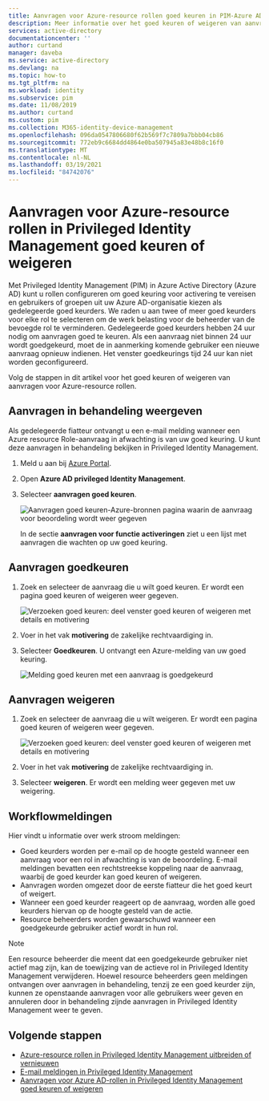 ```yaml
---
title: Aanvragen voor Azure-resource rollen goed keuren in PIM-Azure AD | Microsoft Docs
description: Meer informatie over het goed keuren of weigeren van aanvragen voor Azure-resource rollen in Azure AD Privileged Identity Management (PIM).
services: active-directory
documentationcenter: ''
author: curtand
manager: daveba
ms.service: active-directory
ms.devlang: na
ms.topic: how-to
ms.tgt_pltfrm: na
ms.workload: identity
ms.subservice: pim
ms.date: 11/08/2019
ms.author: curtand
ms.custom: pim
ms.collection: M365-identity-device-management
ms.openlocfilehash: 096da0547806680f62b569f7c7809a7bbb04cb86
ms.sourcegitcommit: 772eb9c6684dd4864e0ba507945a83e48b8c16f0
ms.translationtype: MT
ms.contentlocale: nl-NL
ms.lasthandoff: 03/19/2021
ms.locfileid: "84742076"
---
```

# <a name="approve-or-deny-requests-for-azure-resource-roles-in-privileged-identity-management"></a>Aanvragen voor Azure-resource rollen in Privileged Identity Management goed keuren of weigeren

Met Privileged Identity Management (PIM) in Azure Active Directory (Azure AD) kunt u rollen configureren om goed keuring voor activering te vereisen en gebruikers of groepen uit uw Azure AD-organisatie kiezen als gedelegeerde goed keurders. We raden u aan twee of meer goed keurders voor elke rol te selecteren om de werk belasting voor de beheerder van de bevoegde rol te verminderen. Gedelegeerde goed keurders hebben 24 uur nodig om aanvragen goed te keuren. Als een aanvraag niet binnen 24 uur wordt goedgekeurd, moet de in aanmerking komende gebruiker een nieuwe aanvraag opnieuw indienen. Het venster goedkeurings tijd 24 uur kan niet worden geconfigureerd.

Volg de stappen in dit artikel voor het goed keuren of weigeren van aanvragen voor Azure-resource rollen.

## <a name="view-pending-requests"></a>Aanvragen in behandeling weergeven

Als gedelegeerde fiatteur ontvangt u een e-mail melding wanneer een Azure resource Role-aanvraag in afwachting is van uw goed keuring. U kunt deze aanvragen in behandeling bekijken in Privileged Identity Management.

1. Meld u aan bij [Azure Portal](https://portal.azure.com/).

1. Open **Azure AD privileged Identity Management**.

1. Selecteer **aanvragen goed keuren**.

    ![Aanvragen goed keuren-Azure-bronnen pagina waarin de aanvraag voor beoordeling wordt weer gegeven](./media/pim-resource-roles-approval-workflow/resources-approve-requests.png)

    In de sectie **aanvragen voor functie activeringen** ziet u een lijst met aanvragen die wachten op uw goed keuring.

## <a name="approve-requests"></a>Aanvragen goedkeuren

1. Zoek en selecteer de aanvraag die u wilt goed keuren. Er wordt een pagina goed keuren of weigeren weer gegeven.

    ![Verzoeken goed keuren: deel venster goed keuren of weigeren met details en motivering](./media/pim-resource-roles-approval-workflow/resources-approve-pane.png)

1. Voer in het vak **motivering** de zakelijke rechtvaardiging in.

1. Selecteer **Goedkeuren**. U ontvangt een Azure-melding van uw goed keuring.

    ![Melding goed keuren met een aanvraag is goedgekeurd](./media/pim-resource-roles-approval-workflow/resources-approve-notification.png)

## <a name="deny-requests"></a>Aanvragen weigeren

1. Zoek en selecteer de aanvraag die u wilt weigeren. Er wordt een pagina goed keuren of weigeren weer gegeven.

    ![Verzoeken goed keuren: deel venster goed keuren of weigeren met details en motivering](./media/pim-resource-roles-approval-workflow/resources-approve-pane.png)

1. Voer in het vak **motivering** de zakelijke rechtvaardiging in.

1. Selecteer **weigeren**. Er wordt een melding weer gegeven met uw weigering.

## <a name="workflow-notifications"></a>Workflowmeldingen

Hier vindt u informatie over werk stroom meldingen:

- Goed keurders worden per e-mail op de hoogte gesteld wanneer een aanvraag voor een rol in afwachting is van de beoordeling. E-mail meldingen bevatten een rechtstreekse koppeling naar de aanvraag, waarbij de goed keurder kan goed keuren of weigeren.
- Aanvragen worden omgezet door de eerste fiatteur die het goed keurt of weigert.
- Wanneer een goed keurder reageert op de aanvraag, worden alle goed keurders hiervan op de hoogte gesteld van de actie.
- Resource beheerders worden gewaarschuwd wanneer een goedgekeurde gebruiker actief wordt in hun rol.

>[!Note]
>Een resource beheerder die meent dat een goedgekeurde gebruiker niet actief mag zijn, kan de toewijzing van de actieve rol in Privileged Identity Management verwijderen. Hoewel resource beheerders geen meldingen ontvangen over aanvragen in behandeling, tenzij ze een goed keurder zijn, kunnen ze openstaande aanvragen voor alle gebruikers weer geven en annuleren door in behandeling zijnde aanvragen in Privileged Identity Management weer te geven.

## <a name="next-steps"></a>Volgende stappen

- [Azure-resource rollen in Privileged Identity Management uitbreiden of vernieuwen](pim-resource-roles-renew-extend.md)
- [E-mail meldingen in Privileged Identity Management](pim-email-notifications.md)
- [Aanvragen voor Azure AD-rollen in Privileged Identity Management goed keuren of weigeren](azure-ad-pim-approval-workflow.md)
